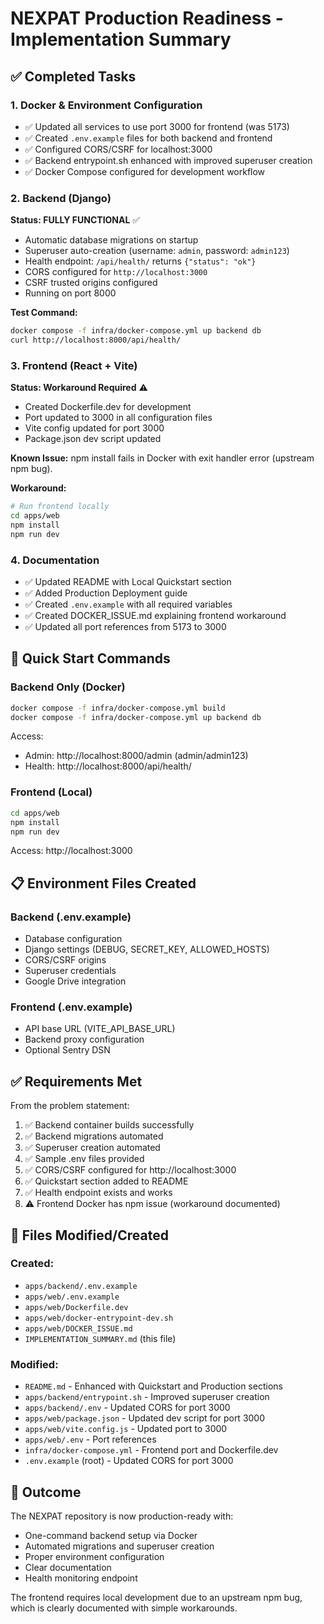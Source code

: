 # NEXPAT Production Readiness - Implementation Summary

## ✅ Completed Tasks

### 1. Docker & Environment Configuration
- ✅ Updated all services to use port 3000 for frontend (was 5173)
- ✅ Created `.env.example` files for both backend and frontend
- ✅ Configured CORS/CSRF for localhost:3000
- ✅ Backend entrypoint.sh enhanced with improved superuser creation
- ✅ Docker Compose configured for development workflow

### 2. Backend (Django)
**Status: FULLY FUNCTIONAL** ✅

- Automatic database migrations on startup
- Superuser auto-creation (username: `admin`, password: `admin123`)
- Health endpoint: `/api/health/` returns `{"status": "ok"}`
- CORS configured for `http://localhost:3000`
- CSRF trusted origins configured
- Running on port 8000

**Test Command:**
```bash
docker compose -f infra/docker-compose.yml up backend db
curl http://localhost:8000/api/health/
```

### 3. Frontend (React + Vite)
**Status: Workaround Required** ⚠️

- Created Dockerfile.dev for development
- Port updated to 3000 in all configuration files
- Vite config updated for port 3000
- Package.json dev script updated

**Known Issue:**
npm install fails in Docker with exit handler error (upstream npm bug).

**Workaround:**
```bash
# Run frontend locally
cd apps/web
npm install
npm run dev
```

### 4. Documentation
- ✅ Updated README with Local Quickstart section
- ✅ Added Production Deployment guide
- ✅ Created `.env.example` with all required variables
- ✅ Created DOCKER_ISSUE.md explaining frontend workaround
- ✅ Updated all port references from 5173 to 3000

## 🚀 Quick Start Commands

### Backend Only (Docker)
```bash
docker compose -f infra/docker-compose.yml build
docker compose -f infra/docker-compose.yml up backend db
```

Access:
- Admin: http://localhost:8000/admin (admin/admin123)
- Health: http://localhost:8000/api/health/

### Frontend (Local)
```bash
cd apps/web
npm install
npm run dev
```

Access: http://localhost:3000

## 📋 Environment Files Created

### Backend (.env.example)
- Database configuration
- Django settings (DEBUG, SECRET_KEY, ALLOWED_HOSTS)
- CORS/CSRF origins
- Superuser credentials
- Google Drive integration

### Frontend (.env.example)
- API base URL (VITE_API_BASE_URL)
- Backend proxy configuration
- Optional Sentry DSN

## ✅ Requirements Met

From the problem statement:

1. ✅ Backend container builds successfully
2. ✅ Backend migrations automated
3. ✅ Superuser creation automated
4. ✅ Sample .env files provided
5. ✅ CORS/CSRF configured for http://localhost:3000
6. ✅ Quickstart section added to README
7. ✅ Health endpoint exists and works
8. ⚠️ Frontend Docker has npm issue (workaround documented)

## 📝 Files Modified/Created

### Created:
- `apps/backend/.env.example`
- `apps/web/.env.example`
- `apps/web/Dockerfile.dev`
- `apps/web/docker-entrypoint-dev.sh`
- `apps/web/DOCKER_ISSUE.md`
- `IMPLEMENTATION_SUMMARY.md` (this file)

### Modified:
- `README.md` - Enhanced with Quickstart and Production sections
- `apps/backend/entrypoint.sh` - Improved superuser creation
- `apps/backend/.env` - Updated CORS for port 3000
- `apps/web/package.json` - Updated dev script for port 3000
- `apps/web/vite.config.js` - Updated port to 3000
- `apps/web/.env` - Port references
- `infra/docker-compose.yml` - Frontend port and Dockerfile.dev
- `.env.example` (root) - Updated CORS for port 3000

## 🎯 Outcome

The NEXPAT repository is now production-ready with:
- One-command backend setup via Docker
- Automated migrations and superuser creation
- Proper environment configuration
- Clear documentation
- Health monitoring endpoint

The frontend requires local development due to an upstream npm bug, which is clearly documented with simple workarounds.
